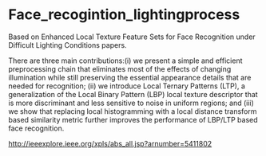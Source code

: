 # Face_recogintion_lightingprocess
Based on Enhanced Local Texture Feature Sets for Face Recognition under Difficult Lighting Conditions papers. 

There are three main contributions:(i) we present a simple and efficient preprocessing chain that eliminates most of the effects of changing illumination while still preserving the essential appearance details that are needed for recognition; (ii) we introduce Local Ternary Patterns (LTP), a generalization of the Local Binary Pattern (LBP) local texture descriptor that is more discriminant and less sensitive to noise in uniform regions; and (iii) we show that replacing local histogramming with a local distance transform based similarity metric further improves the performance of LBP/LTP based face recognition.

http://ieeexplore.ieee.org/xpls/abs_all.jsp?arnumber=5411802
